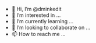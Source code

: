 - 👋 Hi, I’m @dminkedit
- 👀 I’m interested in ...
- 🌱 I’m currently learning ...
- 💞️ I’m looking to collaborate on ...
- 📫 How to reach me ...

<!---
dminkedit/dminkedit is a ✨ special ✨ repository because its `README.md` (this file) appears on your GitHub profile.
You can click the Preview link to take a look at your changes.
--->
